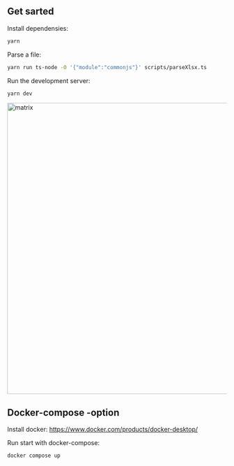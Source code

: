 ## Get sarted

Install dependensies:  
```bash
yarn 
```
Parse a file: 
```bash
yarn run ts-node -O '{"module":"commonjs"}' scripts/parseXlsx.ts
```
Run the development server:
```bash
yarn dev
```

<img width="667" alt="matrix" src="https://user-images.githubusercontent.com/33197701/174604122-94a2c066-feca-4ed1-a6a0-c4e3197fe9c1.png">

## Docker-compose -option

Install docker: https://www.docker.com/products/docker-desktop/

Run start with docker-compose:
```bash
docker compose up
```
